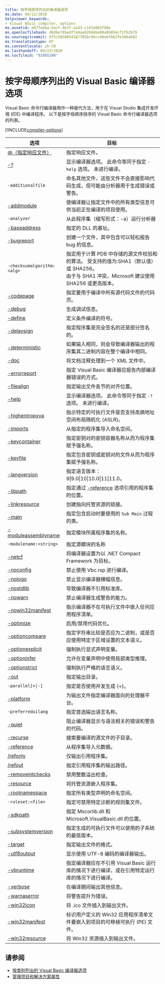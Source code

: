 ```yaml
---
title: 按字母顺序列出的编译器选项
ms.date: 04/12/2018
helpviewer_keywords:
- Visual Basic compiler, options
ms.assetid: e67febba-bacf-4e1f-a143-c141e063f90e
ms.openlocfilehash: d0dbe785edf7a9aa029d4be08a9b854cf1fb2b79
ms.sourcegitcommit: bf5c5850654187705bc94cc40ebfb62fe346ab02
ms.translationtype: HT
ms.contentlocale: zh-CN
ms.lasthandoff: 09/23/2020
ms.locfileid: "91085290"
---
```

# <a name="visual-basic-compiler-options-listed-alphabetically"></a>按字母顺序列出的 Visual Basic 编译器选项

Visual Basic 命令行编译器用作一种替代方法，用于在 Visual Studio 集成开发环境 (IDE) 中编译程序。 以下是按字母顺序排序的 Visual Basic 命令行编译器选项的列表。  

[!INCLUDE[compiler-options](~/includes/compiler-options.md)]
  
|选项|目标|  
|------------|-------------|  
|[@（指定响应文件）](specify-response-file.md)|指定响应文件。|  
|[-?](help.md)|显示编译器选项。 此命令等同于指定 `-help` 选项。 未进行编译。|  
|`-additionalfile`|命名其他文件，这些文件不会直接影响代码生成，但可能由分析器用于生成错误或警告。|  
|[-addmodule](addmodule.md)|使编译器让指定文件中的所有类型信息可供当前正在编译的项目使用。|  
|`-analyzer`|从此程序集（缩写形式：-a）运行分析器|  
|[-baseaddress](baseaddress.md)|指定的 DLL 的基址。|  
|[-bugreport](bugreport.md)|创建一个文件，其中包含可以轻松报告 bug 的信息。|  
|`-checksumalgorithm:<alg>`|指定用于计算 PDB 中存储的源文件校验和的算法。  受支持的值为:SHA1（默认值）或 SHA256。 <br>由于与 SHA1 冲突，Microsoft 建议使用 SHA256 或更高版本。|  
|[-codepage](codepage.md)|指定要用于编译中所有源代码文件的代码页。|  
|[-debug](debug.md)|生成调试信息。|  
|[-define](define.md)|定义条件编译的符号。|  
|[-delaysign](delaysign.md)|指定程序集是完全签名的还是部分签名的。|  
|[-deterministic](deterministic.md)|如果输入相同，则会导致编译器输出的程序集其二进制内容在整个编译中相同。|
|[-doc](doc.md)|将文档注释处理到一个 XML 文件中。|  
|[-errorreport](errorreport.md)|指定 Visual Basic 编译器应报告内部编译器错误的方式。|  
|[-filealign](filealign.md)|指定输出文件各节的对齐位置。|  
|[-help](help.md)|显示编译器选项。 此命令等同于指定 `-?` 选项。 未进行编译。|  
|[-highentropyva](highentropyva.md)|指示特定的可执行文件是否支持高熵地址空间布局随机化 (ASLR)。|  
|[-imports](imports.md)|从指定的程序集导入命名空间。|  
|[-keycontainer](keycontainer.md)|指定密钥对的密钥容器名称从而为程序集赋予强名称。|  
|[-keyfile](keyfile.md)|指定包含密钥或密钥对的文件从而为程序集赋予强名称。|  
|[-langversion](langversion.md)|指定语言版本：9&#124;9.0&#124;10&#124;10.0&#124;11&#124;11.0。|  
|[-libpath](libpath.md)|指定通过 [-reference](reference.md) 选项引用的程序集的位置。|  
|[-linkresource](linkresource.md)|创建指向托管资源的链接。|  
|[-main](main.md)|指定包含启动时要使用的 `Sub Main` 过程的类。|  
|[-moduleassemblyname](moduleassemblyname.md)|指定模块所属程序集的名称。|  
|`-modulename:<string>`|指定源模块的名称|  
|[-netcf](netcf.md)|将编译器设置为以 .NET Compact Framework 为目标。|  
|[-noconfig](noconfig.md)|禁止使用 Vbc.rsp 进行编译。|  
|[-nologo](nologo.md)|禁止显示编译器横幅信息。|  
|[-nostdlib](nostdlib.md)|导致编译器不引用标准库。|  
|[-nowarn](nowarn.md)|禁止编译器生成警告的能力。|  
|[-nowin32manifest](nowin32manifest.md)|指示编译器不在可执行文件中嵌入任何应用程序清单。|  
|[-optimize](optimize.md)|启用/禁用代码优化。|  
|[-optioncompare](optioncompare.md)|指定字符串比较是否应为二进制，或是否应使用特定于区域设置的文本语义。|  
|[-optionexplicit](optionexplicit.md)|强制执行显式声明变量。|  
|[-optioninfer](optioninfer.md)|允许在变量声明中使用局部类型推理。|  
|[-optionstrict](optionstrict.md)|强制执行严格的语言语义。|  
|[-out](out.md)|指定输出目录。|  
|<code>-parallel[+&#124;-]</code>|指定是否使用并发生成 (+)。|  
|[-platform](platform.md)|为输出文件指定编译器面向的处理器平台。|  
|`-preferreduilang`|指定首选输出语言名称。|  
|[-quiet](quiet.md)|阻止编译器显示与语法相关的错误和警告的代码。|  
|[-recurse](recurse.md)|搜索要编译的源文件的子目录。|  
|[-reference](reference.md)|从程序集导入元数据。|  
|[/refonly](refonly-compiler-option.md)|仅输出引用程序集。|
|[/refout](refout-compiler-option.md)|指定引用程序集的输出路径。|
|[-removeintchecks](removeintchecks.md)|禁用整数溢出检查。|  
|[-resource](resource.md)|将托管资源嵌入程序集。|  
|[-rootnamespace](rootnamespace.md)|指定所有类型声明的命名空间。|  
|`-ruleset:<file>`|指定可禁用特定诊断的规则集文件。|  
|[-sdkpath](sdkpath.md)|指定 Mscorlib.dll 和 Microsoft.VisualBasic.dll 的位置。|  
|[-subsystemversion](subsystemversion.md)|指定生成的可执行文件可以使用的子系统的最低版本。|  
|[-target](target.md)|指定输出文件的格式。|  
|[-utf8output](utf8output.md)|显示使用 UTF-8 编码的编译器输出。|  
|[-vbruntime](vbruntime.md)|指定编译器应在不引用 Visual Basic 运行库的情况下进行编译，或在引用特定运行库的情况下进行编译。|  
|[-verbose](verbose.md)|在编译期间输出其他信息。|  
|[-warnaserror](warnaserror.md)|将警告提升为错误。|  
|[-win32icon](win32icon.md)|将 .ico 文件插入到输出文件。|  
|[-win32manifest](win32manifest.md)|标识用户定义的 Win32 应用程序清单文件要嵌入到项目的可移植可执行 (PE) 文件。|  
|[-win32resource](win32resource.md)|将 Win32 资源插入到输出文件。|  
  
## <a name="see-also"></a>请参阅

- [按类别列出的 Visual Basic 编译器选项](compiler-options-listed-by-category.md)
- [管理项目和解决方案属性](/visualstudio/ide/managing-project-and-solution-properties)
